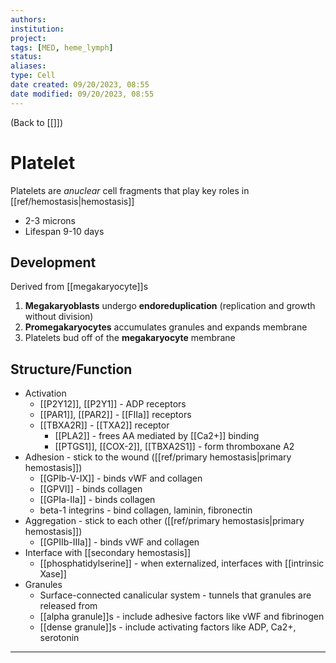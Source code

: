 ```yaml
---
authors: 
institution: 
project: 
tags: [MED, heme_lymph]
status: 
aliases: 
type: Cell
date created: 09/20/2023, 08:55
date modified: 09/20/2023, 08:55
---
```


(Back to [[]])

# Platelet

Platelets are _anuclear_ cell fragments that play key roles in [[ref/hemostasis|hemostasis]]
- 2-3 microns
- Lifespan 9-10 days
## Development
Derived from [[megakaryocyte]]s
1. **Megakaryoblasts** undergo **endoreduplication** (replication and growth without division)
2. **Promegakaryocytes** accumulates granules and expands membrane
3. Platelets bud off of the **megakaryocyte** membrane
## Structure/Function
- Activation
	- [[P2Y12]], [[P2Y1]] - ADP receptors
	- [[PAR1]], [[PAR2]] - [[FIIa]] receptors
	- [[TBXA2R]] - [[TXA2]] receptor
		- [[PLA2]] - frees AA mediated by [[Ca2+]] binding
		- [[PTGS1]], [[COX-2]], [[TBXA2S1]] - form thromboxane A2
- Adhesion - stick to the wound ([[ref/primary hemostasis|primary hemostasis]])
	- [[GPIb-V-IX]] - binds vWF and collagen
	- [[GPVI]] - binds collagen
	- [[GPIa-IIa]] - binds collagen
	- beta-1 integrins - bind collagen, laminin, fibronectin
- Aggregation - stick to each other ([[ref/primary hemostasis|primary hemostasis]])
	- [[GPIIb-IIIa]] - binds vWF and collagen
- Interface with [[secondary hemostasis]]
	- [[phosphatidylserine]] - when externalized, interfaces with [[intrinsic Xase]]
- Granules
	- Surface-connected canalicular system - tunnels that granules are released from
	- [[alpha granule]]s - include adhesive factors like vWF and fibrinogen
	- [[dense granule]]s - include activating factors like ADP, Ca2+, serotonin

---
